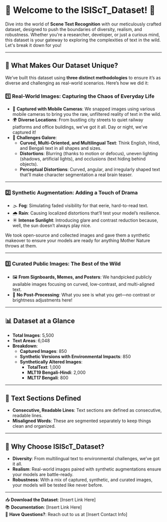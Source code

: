 # 🌟 Welcome to the ISIScT_Dataset! 🌟

Dive into the world of **Scene Text Recognition** with our meticulously crafted dataset, designed to push the boundaries of diversity, realism, and robustness. Whether you're a researcher, developer, or just a curious mind, this dataset is your gateway to exploring the complexities of text in the wild. Let's break it down for you!

---

## 🎯 **What Makes Our Dataset Unique?**

We’ve built this dataset using **three distinct methodologies** to ensure it’s as diverse and challenging as real-world scenarios. Here’s how we did it:

### 1️⃣ **Real-World Images: Capturing the Chaos of Everyday Life**
- 📸 **Captured with Mobile Cameras**: We snapped images using various mobile cameras to bring you the raw, unfiltered reality of text in the wild.
- 🌍 **Diverse Locations**: From bustling city streets to quiet railway platforms and office buildings, we’ve got it all. Day or night, we’ve captured it!
- 🎨 **Challenges Galore**:
  - **Curved, Multi-Oriented, and Multilingual Text**: Think English, Hindi, and Bengali text in all shapes and sizes.
  - **Distortions**: Blurring (thanks to motion or defocus), uneven lighting (shadows, artificial lights), and occlusions (text hiding behind objects).
  - **Perceptual Distortions**: Curved, angular, and irregularly shaped text that’ll make character segmentation a real brain teaser.

---

### 2️⃣ **Synthetic Augmentation: Adding a Touch of Drama**
- 🌫️ **Fog**: Simulating faded visibility for that eerie, hard-to-read text.
- 🌧️ **Rain**: Causing localized distortions that’ll test your model’s resilience.
- ☀️ **Intense Sunlight**: Introducing glare and contrast reduction because, well, the sun doesn’t always play nice.

We took open-source and collected images and gave them a synthetic makeover to ensure your models are ready for anything Mother Nature throws at them.

---

### 3️⃣ **Curated Public Images: The Best of the Wild**
- 🖼️ **From Signboards, Memes, and Posters**: We handpicked publicly available images focusing on curved, low-contrast, and multi-aligned text.
- 🚫 **No Post-Processing**: What you see is what you get—no contrast or brightness adjustments here!

---

## 📊 **Dataset at a Glance**
- **Total Images**: 5,500
- **Text Areas**: 6,048
- **Breakdown**:
  - **Captured Images**: 850
  - **Synthetic Versions with Environmental Impacts**: 850
  - **Synthetically Altered Images**:
    - **TotalText**: 1,000
    - **MLT19 Bengali-Hindi**: 2,000
    - **MLT17 Bengali**: 800

---

## 🧩 **Text Sections Defined**
- **Consecutive, Readable Lines**: Text sections are defined as consecutive, readable lines.
- **Misaligned Words**: These are segmented separately to keep things clean and organized.

---

## 🚀 **Why Choose ISIScT_Dataset?**
- **Diversity**: From multilingual text to environmental challenges, we’ve got it all.
- **Realism**: Real-world images paired with synthetic augmentations ensure your models are battle-ready.
- **Robustness**: With a mix of captured, synthetic, and curated images, your models will be tested like never before.

---

📥 **Download the Dataset**: [Insert Link Here]  
📚 **Documentation**: [Insert Link Here]  
💬 **Have Questions?**: Reach out to us at [Insert Contact Info]  
 
